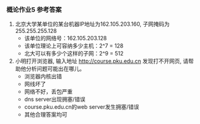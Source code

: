 ### 概论作业5 参考答案

1. 北京大学某单位的某台机器IP地址为162.105.203.160, 子网掩码为255.255.255.128
   - 该单位的网络号：162.105.203.128
   - 该单位理论上可容纳多少主机：2^7 = 128
   - 北大可以有多少个这样的子网：2^9 = 512
2. 小明打开浏览器, 输入地址 http://course.pku.edu.cn 发现打不开网页, 请帮助他分析问题可能出在哪儿。
   - 浏览器内核出错
   - 网线坏了
   - 网络不好，丢包严重
   - dns server出现拥塞/错误
   - course.pku.edu.cn的web server发生拥塞/错误
   - 其他合理答案均可